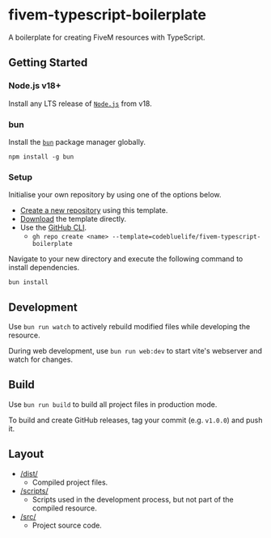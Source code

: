 # fivem-typescript-boilerplate

A boilerplate for creating FiveM resources with TypeScript.

## Getting Started

### Node.js v18+

Install any LTS release of [`Node.js`](https://nodejs.org/) from v18.

### bun

Install the [`bun`](https://bun.sh) package manager globally.

```
npm install -g bun
```

### Setup

Initialise your own repository by using one of the options below.

- [Create a new repository](https://github.com/new?template_name=fivem-typescript-boilerplate&template_owner=codebluelife) using this template.
- [Download](https://github.com/codebluelife/fivem-typescript-boilerplate/archive/refs/heads/main.zip) the template directly.
- Use the [GitHub CLI](https://cli.github.com/).
  - `gh repo create <name> --template=codebluelife/fivem-typescript-boilerplate`

Navigate to your new directory and execute the following command to install dependencies.

```
bun install
```

## Development

Use `bun run watch` to actively rebuild modified files while developing the resource.

During web development, use `bun run web:dev` to start vite's webserver and watch for changes.

## Build

Use `bun run build` to build all project files in production mode.

To build and create GitHub releases, tag your commit (e.g. `v1.0.0`) and push it.

## Layout

- [/dist/](dist)
  - Compiled project files.
- [/scripts/](scripts)
  - Scripts used in the development process, but not part of the compiled resource.
- [/src/](src)
  - Project source code.